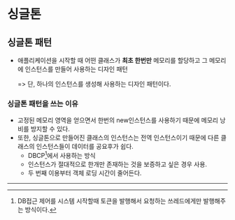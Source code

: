 # 싱글톤

## 싱글톤 패턴

- 애플리케이션을 시작할 때 어떤 클래스가 **최초 한번만** 메모리를 할당하고 그 메모리에 인스턴스를 만들어 사용하는 디자인 패턴

  => 단, 하나의 인스턴스를 생성해 사용하는 디자인 패턴이다.



### 싱글톤 패턴을 쓰는 이유

- 고정된 메모리 영역을 얻으면서 한번의 new인스턴스를 사용하기 때문에 메모리 낭비를 방지할 수 있다.
- 또한, 싱글톤으로 만들어진 클래스의 인스턴스는 전역 인스턴스이기 때문에 다른 클래스의 인스턴스들이 데이터를 공요후가 쉽다.
  - DBCP[^DBCP]에서 사용하는 방식
  - 인스턴스가 절대적으로 한개만 존재하는 것을 보증하고 싶은 경우 사용.
  - 두 번째 이용부터 객체 로딩 시간이 줄어든다.









-----

[^DBCP]: DB접근 제어를 시스템 시작할때 토큰을 발행해서 요청하는 쓰레드에게만 발행해주는 방식이다.

